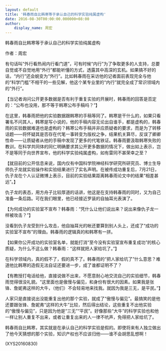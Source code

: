```yaml
---
layout: default
title: '韩春雨自比韩寒等于承认自己的科学实验纯属虚构'
date: 2016-08-30T00:00:00.000000+08:00
author:
    display_name: 周宏
---
```


韩春雨自比韩寒等于承认自己的科学实验纯属虚构

作者：周宏

有句话叫“外行看热闹内行看门道”，可有时候“内行”为了争取更多的人支持，总要自觉或不自觉地用“外行”都能听懂的方式，透露其中高深的玄机。如果搞不好的话，“内行”还会蜕变为“外行”。比如韩春雨在采访他的记者面前表现完全与他的“科学门槛”不相干的一些见解，他这个某专业里的“内行”就完全成了常识领域内的“外行”。

【当记者询问公开更多数据是否有利于重复实验的开展时，韩春雨的回答是否定的：“公布也没用，那不等于韩寒公布手稿吗？”】

在这里，韩春雨把他的实验数据跟韩寒的手稿等同了。韩寒是干什么的，如果只看署名不问其人，韩寒是写小说的，他的手稿内容无论出自谁手，都是虚构的，韩春雨的实验数据难道也是虚构的？韩寒公布手稿并非应质疑者的要求，而是为了转移话题——将怀疑其是否存在代笔一事转变为版权之争，结果机关算尽，反误了卿卿性命——让质疑者从他的手稿中发现了更多的代笔铁证。韩春雨要汲取韩寒失败的教训，在科学共同体的同仁明确要求其公开更多数据的情况下，做出如上表示，岂不是等同于向世界宣布，他的科学实验纯属虚构，如有雷同不甚荣幸之至？

【就目前的公开信息来说，国内仅有中国科学院神经科学研究所研究员、博士生导师仇子龙就实验操作和实验结果进行了实名声明。在被传成功重复后，7月21日，仇子龙在个人认证微博上表示，目前的实验结果距离韩春雨论文中的结果“相差甚远”。】

仇子龙的表态，用方舟子比较厚道的话讲，他这是在支持韩春雨的同时，又为自己准备一条后路。可在我们眼里，他已经接近罗装的自抽耳光表演了。

【为何成功的实验室不宣布？韩春雨：“凭什么让他们说出来？说出来像仇子龙一样被攻击？”】

没看到仇子龙受到什么攻击，他自抽耳光的帐还要算到别人头上，还成了“成功的实验室不宣布”的理由。韩春雨的逻辑真的和韩寒有一拼。

【如果你公开成功的实验室名单，就能打消“至今没有实验室宣布重复成功”的核心质疑，为什么不这么做？韩春雨：“这样就把人家给坑了。”】

在科学领域内，真的假不了，假的真不了。韩春雨的“把人家给坑了”什么意思？难道他比韩寒的造假无法自证还要进一步，成了谁都证明不了？

【有教授打电话给他，直接说做不出来，不愿意耐心地交流自己的实验细节，韩春雨觉得很没礼貌。“这里面也是傲慢与偏见，和身份有很大的因素。如果我是张锋、詹妮弗这样的大牛，（他们）不会轻易地来找我。就因为我是三无，是平民。”】

人家只是直接说出没能重复出他的那个实验，就成了“傲慢与偏见”。最搞笑的是他还要跟张锋、詹妮弗“这样的大牛”比较，然后得出结论，这些重复不出他实验的“傲慢与偏见”，只是因为他是“三无”“平民”。好像那些“大牛”的科学实验也和他一样让别人重复不出来，或者让重复出来的人一律不吭声，免得把人家给坑了。

韩春雨自比韩寒，其实就是在承认自己的科学实验是假的。即使将来有人独立做出了他今天猜想的那个实验，知识产权也不应该归他——谁不会胡思乱想啊！

(XYS20160830)

